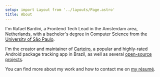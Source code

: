 ```yaml
---
setup: import Layout from '../layouts/Page.astro'
title: About
---
```


I'm Rafael Bardini, a Frontend Tech Lead in the Amsterdam area, Netherlands, with a bachelor's degree in Computer Science from the [University of São Paulo](https://usp.br/).

I'm the creator and maintainer of [Carteiro](https://carteiro.app/), a popular and highly-rated Android package tracking app in Brazil, as well as several [open-source projects](https://github.com/rbardini).

You can find more about my work and how to contact me on [my résumé](https://rbardini.com/resume).
